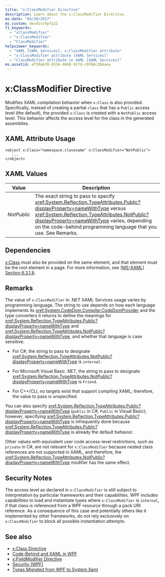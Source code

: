 ```yaml
---
title: "x:ClassModifier Directive"
description: Learn about the x:ClassModifier Directive.
ms.date: "03/30/2017"
ms.custom: devdivchpfy22
f1_keywords:
  - "xClassModifier"
  - "x:ClassModifier"
  - "ClassModifier"
helpviewer_keywords:
  - "XAML [XAML Services], x:ClassModifier attribute"
  - "x:ClassModifier attribute [XAML Services]"
  - "ClassModifier attribute in XAML [XAML Services]"
ms.assetid: ef30ab78-d334-4668-917d-c9f66c3b6aea
---
```

# x:ClassModifier Directive

Modifies XAML compilation behavior when `x:Class` is also provided. Specifically, instead of creating a partial `class` that has a `Public` access level (the default), the provided `x:Class` is created with a `NotPublic` access level. This behavior affects the access level for the class in the generated assemblies.

## XAML Attribute Usage

```xaml
<object x:Class="namespace.classname" x:ClassModifier="NotPublic">
   ...
</object>
```

## XAML Values

| Value | Description |
|-------|-------------|
|*NotPublic*|The exact string to pass to specify <xref:System.Reflection.TypeAttributes.Public?displayProperty=nameWithType> versus <xref:System.Reflection.TypeAttributes.NotPublic?displayProperty=nameWithType> varies, depending on the code-behind programming language that you use. See Remarks.|

## Dependencies

[x:Class](xclass-directive.md) must also be provided on the same element, and that element must be the root element in a page. For more information, see [\[MS-XAML\] Section 6.3.1.8](/openspecs/microsoft_domain_specific_languages/ms-xaml/fd13e8ed-dd75-4767-92cf-e418d2c39817).

## Remarks

The value of `x:ClassModifier` in .NET XAML Services usage varies by programming language. The string to use depends on how each language implements its <xref:System.CodeDom.Compiler.CodeDomProvider> and the type converters it returns to define the meanings for <xref:System.Reflection.TypeAttributes.Public?displayProperty=nameWithType> and <xref:System.Reflection.TypeAttributes.NotPublic?displayProperty=nameWithType>, and whether that language is case sensitive.

- For C#, the string to pass to designate <xref:System.Reflection.TypeAttributes.NotPublic?displayProperty=nameWithType> is `internal`.

- For Microsoft Visual Basic .NET, the string to pass to designate <xref:System.Reflection.TypeAttributes.NotPublic?displayProperty=nameWithType> is `Friend`.

- For C++/CLI, no targets exist that support compiling XAML; therefore, the value to pass is unspecified.

You can also specify <xref:System.Reflection.TypeAttributes.Public?displayProperty=nameWithType> (`public` in C#, `Public` in Visual Basic); however, specifying <xref:System.Reflection.TypeAttributes.Public?displayProperty=nameWithType> is infrequently done because <xref:System.Reflection.TypeAttributes.Public?displayProperty=nameWithType> is already the default behavior.

Other values with equivalent user code access-level restrictions, such as `private` in C#, are not relevant for `x:ClassModifier` because nested class references are not supported in XAML, and therefore, the <xref:System.Reflection.TypeAttributes.NotPublic?displayProperty=nameWithType> modifier has the same effect.

## Security Notes

The access level as declared in `x:ClassModifier` is still subject to interpretation by particular frameworks and their capabilities. WPF includes capabilities to load and instantiate types where `x:ClassModifier` is `internal`, if that class is referenced from a WPF resource through a pack URI reference. As a consequence of this case and potentially others like it implemented by other frameworks, do not rely exclusively on `x:ClassModifier` to block all possible instantiation attempts.

## See also

- [x:Class Directive](xclass-directive.md)
- [Code-Behind and XAML in WPF](../wpf/advanced/code-behind-and-xaml-in-wpf.md)
- [x:FieldModifier Directive](xfieldmodifier-directive.md)
- [Security (WPF)](../wpf/security-wpf.md)
- [Types Migrated from WPF to System.Xaml](../wpf/advanced/types-migrated-from-wpf-to-system.md)

